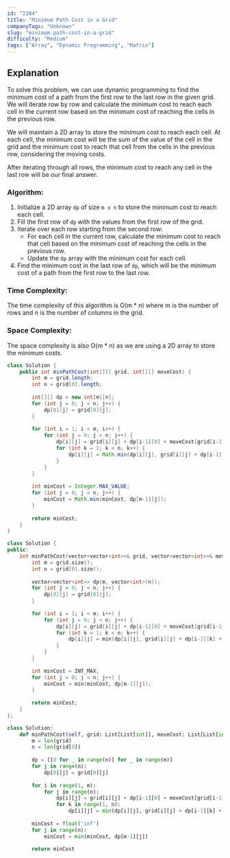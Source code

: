 ```yaml
---
id: "2304"
title: "Minimum Path Cost in a Grid"
companyTags: "Unknown"
slug: "minimum-path-cost-in-a-grid"
difficulty: "Medium"
tags: ["Array", "Dynamic Programming", "Matrix"]
---
```


## Explanation

To solve this problem, we can use dynamic programming to find the minimum cost of a path from the first row to the last row in the given grid. We will iterate row by row and calculate the minimum cost to reach each cell in the current row based on the minimum cost of reaching the cells in the previous row.

We will maintain a 2D array to store the minimum cost to reach each cell. At each cell, the minimum cost will be the sum of the value of the cell in the grid and the minimum cost to reach that cell from the cells in the previous row, considering the moving costs.

After iterating through all rows, the minimum cost to reach any cell in the last row will be our final answer.

### Algorithm:
1. Initialize a 2D array `dp` of size `m x n` to store the minimum cost to reach each cell.
2. Fill the first row of `dp` with the values from the first row of the grid.
3. Iterate over each row starting from the second row:
   - For each cell in the current row, calculate the minimum cost to reach that cell based on the minimum cost of reaching the cells in the previous row.
   - Update the `dp` array with the minimum cost for each cell.
4. Find the minimum cost in the last row of `dp`, which will be the minimum cost of a path from the first row to the last row.

### Time Complexity:
The time complexity of this algorithm is O(m * n) where m is the number of rows and n is the number of columns in the grid.

### Space Complexity:
The space complexity is also O(m * n) as we are using a 2D array to store the minimum costs.
```java
class Solution {
    public int minPathCost(int[][] grid, int[][] moveCost) {
        int m = grid.length;
        int n = grid[0].length;
        
        int[][] dp = new int[m][n];
        for (int j = 0; j < n; j++) {
            dp[0][j] = grid[0][j];
        }
        
        for (int i = 1; i < m; i++) {
            for (int j = 0; j < n; j++) {
                dp[i][j] = grid[i][j] + dp[i-1][0] + moveCost[grid[i-1][0]][j];
                for (int k = 1; k < n; k++) {
                    dp[i][j] = Math.min(dp[i][j], grid[i][j] + dp[i-1][k] + moveCost[grid[i-1][k]][j]);
                }
            }
        }
        
        int minCost = Integer.MAX_VALUE;
        for (int j = 0; j < n; j++) {
            minCost = Math.min(minCost, dp[m-1][j]);
        }
        
        return minCost;
    }
}
```

```cpp
class Solution {
public:
    int minPathCost(vector<vector<int>>& grid, vector<vector<int>>& moveCost) {
        int m = grid.size();
        int n = grid[0].size();
        
        vector<vector<int>> dp(m, vector<int>(n));
        for (int j = 0; j < n; j++) {
            dp[0][j] = grid[0][j];
        }
        
        for (int i = 1; i < m; i++) {
            for (int j = 0; j < n; j++) {
                dp[i][j] = grid[i][j] + dp[i-1][0] + moveCost[grid[i-1][0]][j];
                for (int k = 1; k < n; k++) {
                    dp[i][j] = min(dp[i][j], grid[i][j] + dp[i-1][k] + moveCost[grid[i-1][k]][j]);
                }
            }
        }
        
        int minCost = INT_MAX;
        for (int j = 0; j < n; j++) {
            minCost = min(minCost, dp[m-1][j]);
        }
        
        return minCost;
    }
};
```

```python
class Solution:
    def minPathCost(self, grid: List[List[int]], moveCost: List[List[int]]) -> int:
        m = len(grid)
        n = len(grid[0])
        
        dp = [[0 for _ in range(n)] for _ in range(m)]
        for j in range(n):
            dp[0][j] = grid[0][j]
        
        for i in range(1, m):
            for j in range(n):
                dp[i][j] = grid[i][j] + dp[i-1][0] + moveCost[grid[i-1][0]][j]
                for k in range(1, n):
                    dp[i][j] = min(dp[i][j], grid[i][j] + dp[i-1][k] + moveCost[grid[i-1][k]][j])
        
        minCost = float('inf')
        for j in range(n):
            minCost = min(minCost, dp[m-1][j])
        
        return minCost
```